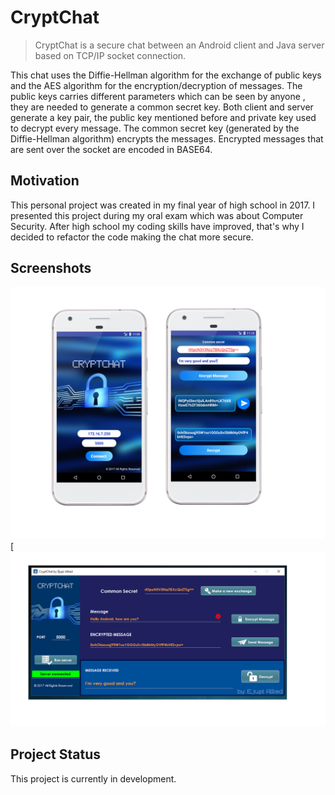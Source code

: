 # CryptChat
> CryptChat is a secure chat between an Android client and Java server based on TCP/IP socket connection.


This chat uses the Diffie-Hellman algorithm for the exchange of public keys and the AES algorithm for the encryption/decryption of messages. The public keys carries different parameters which can be seen by anyone , they are needed to generate a common secret key. Both client and server generate a key pair, the public key mentioned before and private key used to decrypt every message. The common secret key (generated by the Diffie-Hellman algorithm) encrypts the messages. Encrypted messages that are sent over the socket are encoded in BASE64.

## Motivation
This personal project was created in my final year of high school in 2017. I presented this project during my oral exam which was about Computer Security. After high school my coding skills have improved, that's why I decided to refactor the code making the chat more secure. 

## Screenshots

![Client](https://github.com/EjupiAlked/CryptChat/blob/master/art/art.png?raw=true)
[![Server](https://github.com/EjupiAlked/CryptChat/blob/master/art/artServer.png?raw=true)

## Project Status

This project is currently in development. 
